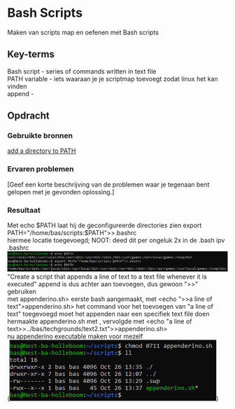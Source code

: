 # Bash Scripts
Maken van scripts map en oefenen met Bash scripts

## Key-terms
Bash script - series of commands written in text file  
PATH variable - iets waaraan je je scriptmap toevoegt zodat linux het kan vinden  
append - 

## Opdracht
### Gebruikte bronnen
[add a directory to PATH](https://phoenixnap.com/kb/linux-add-to-path)  

### Ervaren problemen
[Geef een korte beschrijving van de problemen waar je tegenaan bent gelopen met je gevonden oplossing.]

### Resultaat
Met echo $PATH laat hij de geconfigureerde directories zien  
    export PATH="/home/bas/scripts:$PATH">>.bashrc  
hiermee locatie toegevoegd; NOOT: deed dit per ongeluk 2x in de .bash ipv .bashrc  
![echo voor/na + toevoeging map](images/9-echo-addpath-echo.PNG)  
"Create a script that appends a line of text to a text file whenever it is executed" append is dus achter aan toevoegen, dus gewoon ">>" gebruiken  
met <echo >appenderino.sh> eerste bash aangemaakt, met <echo ">>a line of text">appenderino.sh> het command voor het toevoegen van "a line of text" toegevoegd
moet het appenden naar een specifiek text file doen  
hermaakte appenderino.sh met <touch appenderino.sh>, vervolgde met <echo "a line of text>>../bas/techgrounds/text2.txt">>appenderino.sh>  
nu appenderino executable maken voor mezelf  
(![gedaan](images/9-chmod-herinnering.PNG))